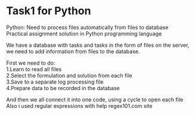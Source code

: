 # Task1 for Python
Python: Need to process files automatically from files to database  
Practical assignment solution in Python programming language 

We have a database with tasks and tasks in the form of files on the server,   
we need to add information from files to the database.

First we need to do:  
1.Learn to read all files  
2.Select the formulation and solution from each file  
3.Save to a separate log processing file  
4.Prepare data to be recorded in the database  

And then we all connect it into one code, using a cycle to open each file  
Also i used regular expressions with help regex101.com site
